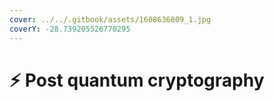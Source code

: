 ```yaml
---
cover: ../../.gitbook/assets/1608636809_1.jpg
coverY: -28.739205526770295
---
```


# ⚡ Post quantum cryptography

